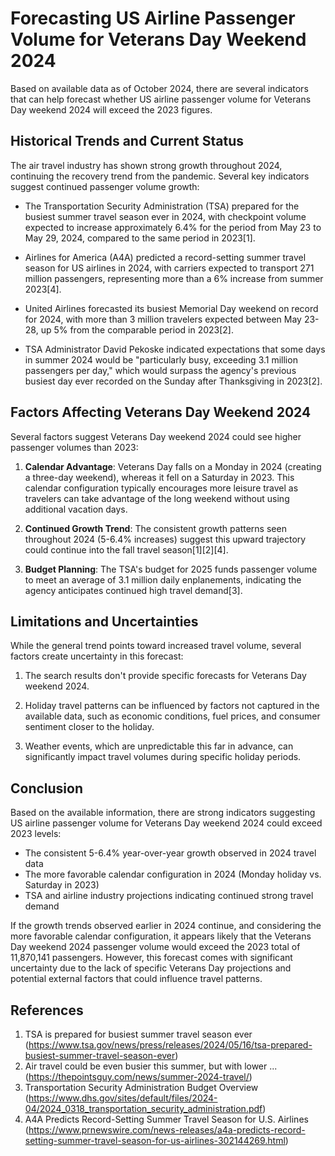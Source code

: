 # Forecasting US Airline Passenger Volume for Veterans Day Weekend 2024

Based on available data as of October 2024, there are several indicators that can help forecast whether US airline passenger volume for Veterans Day weekend 2024 will exceed the 2023 figures.

## Historical Trends and Current Status

The air travel industry has shown strong growth throughout 2024, continuing the recovery trend from the pandemic. Several key indicators suggest continued passenger volume growth:

- The Transportation Security Administration (TSA) prepared for the busiest summer travel season ever in 2024, with checkpoint volume expected to increase approximately 6.4% for the period from May 23 to May 29, 2024, compared to the same period in 2023[1].

- Airlines for America (A4A) predicted a record-setting summer travel season for US airlines in 2024, with carriers expected to transport 271 million passengers, representing more than a 6% increase from summer 2023[4].

- United Airlines forecasted its busiest Memorial Day weekend on record for 2024, with more than 3 million travelers expected between May 23-28, up 5% from the comparable period in 2023[2].

- TSA Administrator David Pekoske indicated expectations that some days in summer 2024 would be "particularly busy, exceeding 3.1 million passengers per day," which would surpass the agency's previous busiest day ever recorded on the Sunday after Thanksgiving in 2023[2].

## Factors Affecting Veterans Day Weekend 2024

Several factors suggest Veterans Day weekend 2024 could see higher passenger volumes than 2023:

1. **Calendar Advantage**: Veterans Day falls on a Monday in 2024 (creating a three-day weekend), whereas it fell on a Saturday in 2023. This calendar configuration typically encourages more leisure travel as travelers can take advantage of the long weekend without using additional vacation days.

2. **Continued Growth Trend**: The consistent growth patterns seen throughout 2024 (5-6.4% increases) suggest this upward trajectory could continue into the fall travel season[1][2][4].

3. **Budget Planning**: The TSA's budget for 2025 funds passenger volume to meet an average of 3.1 million daily enplanements, indicating the agency anticipates continued high travel demand[3].

## Limitations and Uncertainties

While the general trend points toward increased travel volume, several factors create uncertainty in this forecast:

1. The search results don't provide specific forecasts for Veterans Day weekend 2024.

2. Holiday travel patterns can be influenced by factors not captured in the available data, such as economic conditions, fuel prices, and consumer sentiment closer to the holiday.

3. Weather events, which are unpredictable this far in advance, can significantly impact travel volumes during specific holiday periods.

## Conclusion

Based on the available information, there are strong indicators suggesting US airline passenger volume for Veterans Day weekend 2024 could exceed 2023 levels:

- The consistent 5-6.4% year-over-year growth observed in 2024 travel data
- The more favorable calendar configuration in 2024 (Monday holiday vs. Saturday in 2023)
- TSA and airline industry projections indicating continued strong travel demand

If the growth trends observed earlier in 2024 continue, and considering the more favorable calendar configuration, it appears likely that the Veterans Day weekend 2024 passenger volume would exceed the 2023 total of 11,870,141 passengers. However, this forecast comes with significant uncertainty due to the lack of specific Veterans Day projections and potential external factors that could influence travel patterns.

## References

1. TSA is prepared for busiest summer travel season ever (https://www.tsa.gov/news/press/releases/2024/05/16/tsa-prepared-busiest-summer-travel-season-ever)
2. Air travel could be even busier this summer, but with lower ... (https://thepointsguy.com/news/summer-2024-travel/)
3. Transportation Security Administration Budget Overview (https://www.dhs.gov/sites/default/files/2024-04/2024_0318_transportation_security_administration.pdf)
4. A4A Predicts Record-Setting Summer Travel Season for U.S. Airlines (https://www.prnewswire.com/news-releases/a4a-predicts-record-setting-summer-travel-season-for-us-airlines-302144269.html)
